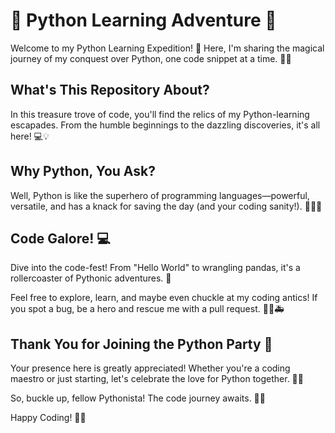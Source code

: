 # 🚀 Python Learning Adventure 🐍

Welcome to my Python Learning Expedition! 🌟 Here, I'm sharing the magical journey of my conquest over Python, one code snippet at a time. 🚂✨

## What's This Repository About?

In this treasure trove of code, you'll find the relics of my Python-learning escapades. From the humble beginnings to the dazzling discoveries, it's all here! 💻💡

## Why Python, You Ask?

Well, Python is like the superhero of programming languages—powerful, versatile, and has a knack for saving the day (and your coding sanity!). 🦸‍♂️🐍

## Code Galore! 💻

Dive into the code-fest! From "Hello World" to wrangling pandas, it's a rollercoaster of Pythonic adventures. 🎢

Feel free to explore, learn, and maybe even chuckle at my coding antics! If you spot a bug, be a hero and rescue me with a pull request. 🦸‍♀️🚑

## Thank You for Joining the Python Party 🎉

Your presence here is greatly appreciated! Whether you're a coding maestro or just starting, let's celebrate the love for Python together. 🎈🎊

So, buckle up, fellow Pythonista! The code journey awaits. 🚀🐍

Happy Coding! 🚁✨
